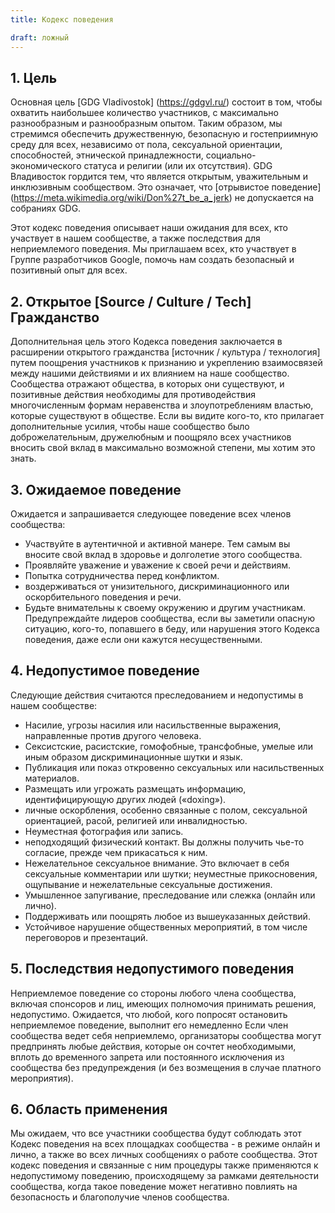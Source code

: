 ```yaml
---
title: Кодекс поведения

draft: ложный
---
```


## 1. Цель

Основная цель [GDG Vladivostok] (https://gdgvl.ru/) состоит в том, чтобы охватить наибольшее количество участников, с максимально разнообразным и разнообразным опытом. Таким образом, мы стремимся обеспечить дружественную, безопасную и гостеприимную среду для всех, независимо от пола, сексуальной ориентации, способностей, этнической принадлежности, социально-экономического статуса и религии (или их отсутствия).
GDG Владивосток гордится тем, что является открытым, уважительным и инклюзивным сообществом. Это означает, что [отрывистое поведение] (https://meta.wikimedia.org/wiki/Don%27t_be_a_jerk) не допускается на собраниях GDG.

Этот кодекс поведения описывает наши ожидания для всех, кто участвует в нашем сообществе, а также последствия для неприемлемого поведения.
Мы приглашаем всех, кто участвует в Группе разработчиков Google, помочь нам создать безопасный и позитивный опыт для всех.

## 2. Открытое [Source / Culture / Tech] Гражданство

Дополнительная цель этого Кодекса поведения заключается в расширении открытого гражданства [источник / культура / технология] путем поощрения участников к признанию и укреплению взаимосвязей между нашими действиями и их влиянием на наше сообщество. Сообщества отражают общества, в которых они существуют, и позитивные действия необходимы для противодействия многочисленным формам неравенства и злоупотреблениям властью, которые существуют в обществе. Если вы видите кого-то, кто прилагает дополнительные усилия, чтобы наше сообщество было доброжелательным, дружелюбным и поощряло всех участников вносить свой вклад в максимально возможной степени, мы хотим это знать.

## 3. Ожидаемое поведение

Ожидается и запрашивается следующее поведение всех членов сообщества:

- Участвуйте в аутентичной и активной манере. Тем самым вы вносите свой вклад в здоровье и долголетие этого сообщества.
- Проявляйте уважение и уважение к своей речи и действиям.
- Попытка сотрудничества перед конфликтом.
- воздерживаться от унизительного, дискриминационного или оскорбительного поведения и речи.
- Будьте внимательны к своему окружению и другим участникам. Предупреждайте лидеров сообщества, если вы заметили опасную ситуацию, кого-то, попавшего в беду, или нарушения этого Кодекса поведения, даже если они кажутся несущественными.

## 4. Недопустимое поведение

Следующие действия считаются преследованием и недопустимы в нашем сообществе:

- Насилие, угрозы насилия или насильственные выражения, направленные против другого человека.
- Сексистские, расистские, гомофобные, трансфобные, умелые или иным образом дискриминационные шутки и язык.
- Публикация или показ откровенно сексуальных или насильственных материалов.
- Размещать или угрожать размещать информацию, идентифицирующую других людей («doxing»).
- личные оскорбления, особенно связанные с полом, сексуальной ориентацией, расой, религией или инвалидностью.
- Неуместная фотография или запись.
- неподходящий физический контакт. Вы должны получить чье-то согласие, прежде чем прикасаться к ним.
- Нежелательное сексуальное внимание. Это включает в себя сексуальные комментарии или шутки; неуместные прикосновения, ощупывание и нежелательные сексуальные достижения.
- Умышленное запугивание, преследование или слежка (онлайн или лично).
- Поддерживать или поощрять любое из вышеуказанных действий.
- Устойчивое нарушение общественных мероприятий, в том числе переговоров и презентаций.

## 5. Последствия недопустимого поведения

Неприемлемое поведение со стороны любого члена сообщества, включая спонсоров и лиц, имеющих полномочия принимать решения, недопустимо.
Ожидается, что любой, кого попросят остановить неприемлемое поведение, выполнит его немедленно
Если член сообщества ведет себя неприемлемо, организаторы сообщества могут предпринять любые действия, которые он сочтет необходимыми, вплоть до временного запрета или постоянного исключения из сообщества без предупреждения (и без возмещения в случае платного мероприятия).

## 6. Область применения

Мы ожидаем, что все участники сообщества будут соблюдать этот Кодекс поведения на всех площадках сообщества - в режиме онлайн и лично, а также во всех личных сообщениях о работе сообщества. Этот кодекс поведения и связанные с ним процедуры также применяются к недопустимому поведению, происходящему за рамками деятельности сообщества, когда такое поведение может негативно повлиять на безопасность и благополучие членов сообщества.
